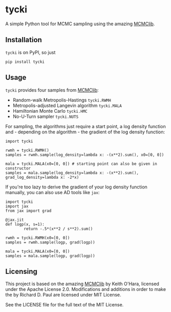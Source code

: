 # tycki

A simple Python tool for MCMC sampling using the amazing [MCMClib](https://github.com/kthohr/mcmc).

## Installation

`tycki` is on PyPI, so just
```
pip install tycki
```

## Usage

`tycki` provides four samples from [MCMClib](https://github.com/kthohr/mcmc):
- Random-walk Metropolis-Hastings `tycki.RWMH`
- Metropolis-adjusted Langevin algorithm `tycki.MALA`
- Hamiltonian Monte Carlo `tycki.HMC`
- No-U-Turn sampler `tycki.NUTS`

For sampling, the algorithms just require a start point, a log density function and - depending on the algorithm -
the gradient of the log density function:

```
import tycki

rwmh = tycki.RWMH()
samples = rwmh.sample(log_density=lambda x: -(x**2).sum(), x0=[0, 0])

mala = tycki.MALA(x0=[0, 0]) # starting point can also be given in constructor
samples = mala.sample(log_density=lambda x: -(x**2).sum(), grad_log_density=lambda x: -2*x)
```

If you're too lazy to derive the gradient of your log density function manually, you can also use
AD tools like `jax`:

```
import tycki
import jax
from jax import grad

@jax.jit
def logp(x, s=1):
        return -.5*(x**2 / s**2).sum()

rwmh = tycki.RWMH(x0=[0, 0])
samples = rwmh.sample(logp, grad(logp))

mala = tycki.MALA(x0=[0, 0])
samples = mala.sample(logp, grad(logp))
```

## Licensing

This project is based on the amazing [MCMClib](https://github.com/kthohr/mcmc) by Keith O'Hara,
licensed under the Apache License 2.0. Modifications and additions in order to make the 
by Richard D. Paul are licensed under MIT License.

See the LICENSE file for the full text of the MIT License.

